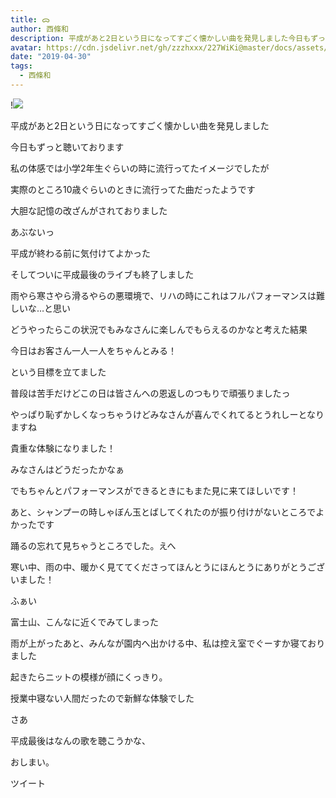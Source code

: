 ```yaml
---
title: ᯅ
author: 西條和
description: 平成があと2日という日になってすごく懐かしい曲を発見しました今日もずっと聴いております私の体感では小学2年生ぐらいの時に...
avatar: https://cdn.jsdelivr.net/gh/zzzhxxx/227WiKi@master/docs/assets/photo/avatar/nagomi.jpg
date: "2019-04-30"
tags:
  - 西條和
---
```


!![](https://cdn.jsdelivr.net/gh/zzzhxxx/227WiKi-image@master/blog-image/nagomi-2019-04-30_1.jpg)















平成があと2日という日になってすごく懐かしい曲を発見しました












今日もずっと聴いております












私の体感では小学2年生ぐらいの時に流行ってたイメージでしたが







実際のところ10歳ぐらいのときに流行ってた曲だったようです











大胆な記憶の改ざんがされておりました












あぶないっ












平成が終わる前に気付けてよかった















そしてついに平成最後のライブも終了しました


















雨やら寒さやら滑るやらの悪環境で、リハの時にこれはフルパフォーマンスは難しいな…と思い









どうやったらこの状況でもみなさんに楽しんでもらえるのかなと考えた結果





今日はお客さん一人一人をちゃんとみる！







という目標を立てました














普段は苦手だけどこの日は皆さんへの恩返しのつもりで頑張りましたっ















やっぱり恥ずかしくなっちゃうけどみなさんが喜んでくれてるとうれしーとなりますね












貴重な体験になりました！











みなさんはどうだったかなぁ











でもちゃんとパフォーマンスができるときにもまた見に来てほしいです！














あと、シャンプーの時しゃぼん玉とばしてくれたのが振り付けがないところでよかったです




踊るの忘れて見ちゃうところでした。えへ











寒い中、雨の中、暖かく見ててくださってほんとうにほんとうにありがとうございました！












ふぁい












富士山、こんなに近くでみてしまった













雨が上がったあと、みんなが園内へ出かける中、私は控え室でぐーすか寝ておりました











起きたらニットの模様が顔にくっきり。












授業中寝ない人間だったので新鮮な体験でした



















さあ







平成最後はなんの歌を聴こうかな、



















おしまい。


ツイート



